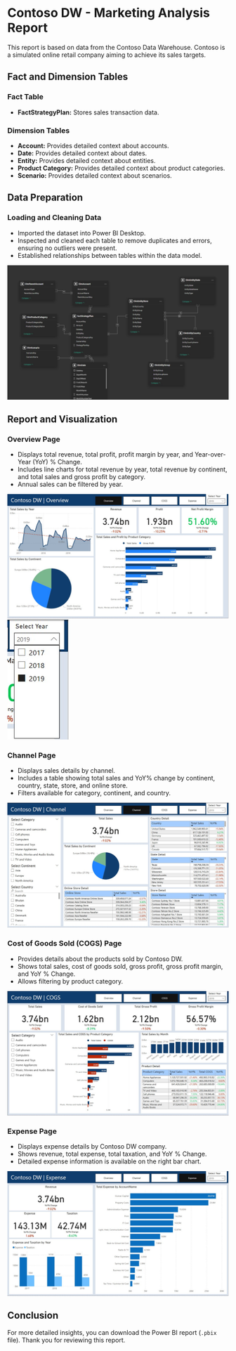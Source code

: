 # Contoso DW - Marketing Analysis Report

This report is based on data from the Contoso Data Warehouse.
Contoso is a simulated online retail company aiming to achieve its sales targets.

## Fact and Dimension Tables
### Fact Table
- **FactStrategyPlan:** Stores sales transaction data.

### Dimension Tables
- **Account:** Provides detailed context about accounts.
- **Date:** Provides detailed context about dates.
- **Entity:** Provides detailed context about entities.
- **Product Category:** Provides detailed context about product categories.
- **Scenario:** Provides detailed context about scenarios.

## Data Preparation
### Loading and Cleaning Data
- Imported the dataset into Power BI Desktop.
- Inspected and cleaned each table to remove duplicates and errors, ensuring no outliers were present.
- Established relationships between tables within the data model.

![Data Model Relationships](./Data%20Model.jpg)

## Report and Visualization
### Overview Page
- Displays total revenue, total profit, profit margin by year, and Year-over-Year (YoY) % Change.
- Includes line charts for total revenue by year, total revenue by continent, and total sales and gross profit by category.
- Annual sales can be filtered by year.

![Overview Page](./Overview.jpg)
![Year Filter](./Filters.jpg)

### Channel Page
- Displays sales details by channel.
- Includes a table showing total sales and YoY% change by continent, country, state, store, and online store.
- Filters available for category, continent, and country.

![Channel Page](./Channel.jpg)

### Cost of Goods Sold (COGS) Page
- Provides details about the products sold by Contoso DW.
- Shows total sales, cost of goods sold, gross profit, gross profit margin, and YoY % Change.
- Allows filtering by product category.

![COGs Page](./COGs.jpg)

### Expense Page
- Displays expense details by Contoso DW company.
- Shows revenue, total expense, total taxation, and YoY % Change.
- Detailed expense information is available on the right bar chart.

![Expense Page](./Expense.jpg)

## Conclusion
For more detailed insights, you can download the Power BI report (`.pbix` file). Thank you for reviewing this report.
